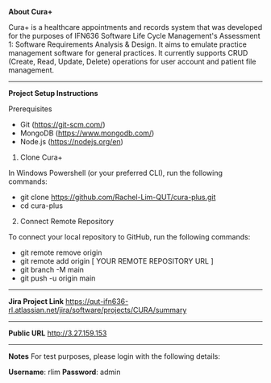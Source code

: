**About Cura+**

Cura+ is a healthcare appointments and records system that was developed for the purposes of IFN636 Software Life Cycle Management's Assessment 1: Software Requirements Analysis & Design. It aims to emulate practice management software for general practices. It currently supports CRUD (Create, Read, Update, Delete) operations for user account and patient file management.

---

**Project Setup Instructions**

Prerequisites

- Git       (https://git-scm.com/)
- MongoDB   (https://www.mongodb.com/)
- Node.js   (https://nodejs.org/en)

1. Clone Cura+

In Windows Powershell (or your preferred CLI), run the following commands:
- git clone https://github.com/Rachel-Lim-QUT/cura-plus.git
- cd cura-plus

2. Connect Remote Repository

To connect your local repository to GitHub, run the following commands:
- git remote remove origin
- git remote add origin [ YOUR REMOTE REPOSITORY URL ]
- git branch -M main
- git push -u origin main

---

**Jira Project Link**
https://qut-ifn636-rl.atlassian.net/jira/software/projects/CURA/summary

---

**Public URL**
http://3.27.159.153

---

**Notes**
For test purposes, please login with the following details:

**Username**: rlim
**Password**: admin